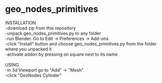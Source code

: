 # geo_nodes_primitives

INSTALLATION <br>
-download zip from this repository <br>
-unpack geo_nodes_primitives.py to any folder <br>
-run Blender. Go to Edit -> Preferences -> Add-ons <br>
-click "Install" button and choose geo_nodes_primitives.py from the folder where you unpacked it <br>
-activate addon by pressing on square next to its name <br>
<br>
USING <br>
-in 3d Viewport go to "Add" -> "Mesh" <br>
-click "GeoNodes Cylinder"
